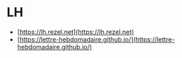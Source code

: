 # LH

- [https://lh.rezel.net](https://lh.rezel.net)
- [https://lettre-hebdomadaire.github.io/](https://lettre-hebdomadaire.github.io/)
